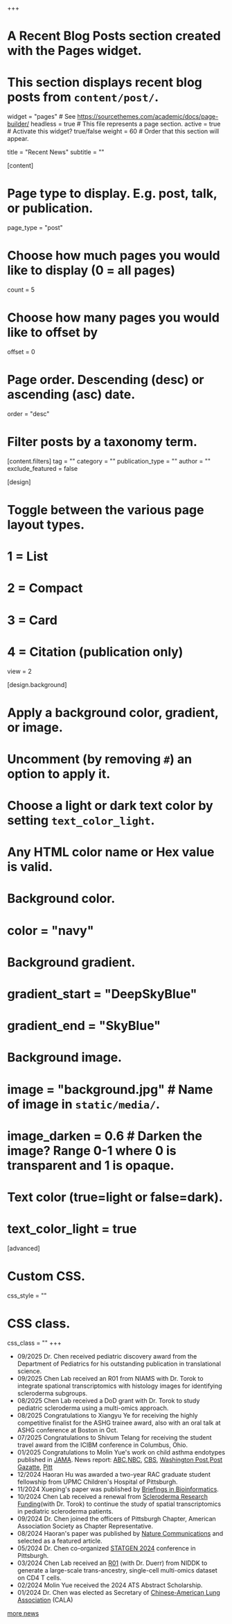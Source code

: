 +++
# A Recent Blog Posts section created with the Pages widget.
# This section displays recent blog posts from `content/post/`.

widget = "pages"  # See https://sourcethemes.com/academic/docs/page-builder/
headless = true  # This file represents a page section.
active = true  # Activate this widget? true/false
weight = 60  # Order that this section will appear.

title = "Recent News"
subtitle = ""

[content]
  # Page type to display. E.g. post, talk, or publication.
  page_type = "post"

  # Choose how much pages you would like to display (0 = all pages)
  count = 5

  # Choose how many pages you would like to offset by
  offset = 0

  # Page order. Descending (desc) or ascending (asc) date.
  order = "desc"

  # Filter posts by a taxonomy term.
  [content.filters]
    tag = ""
    category = ""
    publication_type = ""
    author = ""
    exclude_featured = false

[design]
  # Toggle between the various page layout types.
  #   1 = List
  #   2 = Compact
  #   3 = Card
  #   4 = Citation (publication only)
  view = 2

[design.background]
  # Apply a background color, gradient, or image.
  #   Uncomment (by removing `#`) an option to apply it.
  #   Choose a light or dark text color by setting `text_color_light`.
  #   Any HTML color name or Hex value is valid.

  # Background color.
  # color = "navy"

  # Background gradient.
  # gradient_start = "DeepSkyBlue"
  # gradient_end = "SkyBlue"

  # Background image.
  # image = "background.jpg"  # Name of image in `static/media/`.
  # image_darken = 0.6  # Darken the image? Range 0-1 where 0 is transparent and 1 is opaque.

  # Text color (true=light or false=dark).
  # text_color_light = true  

[advanced]
 # Custom CSS. 
 css_style = ""

 # CSS class.
 css_class = ""
+++
- 09/2025 Dr. Chen received pediatric discovery award from the Department of Pediatrics for his outstanding publication in translational science.
- 09/2025 Chen Lab received an R01 from NIAMS with Dr. Torok to integrate spational transcriptomics with histology images for identifying scleroderma subgroups.  
- 08/2025 Chen Lab received a DoD grant with Dr. Torok to study pediatric scleroderma using a multi-omics approach.
- 08/2025 Congratulations to Xiangyu Ye for receiving the highly competitive finalist for the ASHG trainee award, also with an oral talk at ASHG conference at Boston in Oct. 
- 07/2025 Congratulations to Shivum Telang for receiving the student travel award from the ICIBM conference in Columbus, Ohio. 
- 01/2025 Congratulations to Molin Yue's work on child asthma endotypes published in [JAMA](https://jamanetwork.com/journals/jama/article-abstract/2828721). News report: [ABC](https://www.wtae.com/article/pitt-asthma-research-nasal-swab-clinical-trials/63385491),[NBC](https://www.nbcnews.com/health/health-news/asthma-test-nasal-swab-detect-different-types-rcna185791), [CBS](https://www.cbsnews.com/pittsburgh/news/pitt-asthma-research-breakthrough-nasal-swab/), [Washington Post](https://www.washingtonpost.com/health/2025/01/12/pediatric-asthma-nasal-swab-test/),[Post Gazatte](https://www.post-gazette.com/news/health/2025/01/12/asthma-treatment-kids/stories/202501120025), [Pitt](https://pittnews.com/article/193375/featured/pitt-researchers-discover-new-way-to-diagnose-asthma-subtypes-in-children/)
- 12/2024 Haoran Hu was awarded a two-year RAC graduate student fellowship from UPMC Children's Hospital of Pittsburgh. 
- 11/2024 Xueping's paper was published by [Briefings in Bioinformatics](https://academic.oup.com/bib/article/25/6/bbae585/7900220).
- 10/2024 Chen Lab received a renewal from [Scleroderma Research Funding](https://srfcure.org/disease-propogation-in-juvenile-scleroderma/)(with Dr. Torok) to continue the study of spatial transcriptomics in pediatric scleroderma patients. 
- 09/2024 Dr. Chen joined the officers of Pittsburgh Chapter, American Association Society as Chapter Representative. 
- 08/2024 Haoran's paper was published by [Nature Communications](https://www.nature.com/articles/s41467-024-49448-x) and selected as a featured article.
- 05/2024 Dr. Chen co-organized [STATGEN 2024](https://www.publichealth.pitt.edu/statgen-2024-conference-statistics-genomics-and-genetics) conference in Pittsburgh. 
- 03/2024 Chen Lab received an [R01](https://reporter.nih.gov/search/xzRDncNh6Ei48FgOMdC6iQ/project-details/10805885) (with Dr. Duerr) from NIDDK to generate a large-scale trans-ancestry, single-cell multi-omics dataset on CD4 T cells. 
- 02/2024 Molin Yue received the 2024 ATS Abstract Scholarship. 
- 01/2024 Dr. Chen was elected as Secretary of [Chinese-American Lung Association](https://mycala.org/) (CALA) 


[more news](https://chenlab.pitt.edu/news.html)

<!--- [more news]({{< ref "/news/_index.md" >}}) -->

